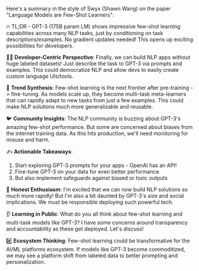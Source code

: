 Here's a summary in the style of Swyx (Shawn Wang) on the paper "Language Models are Few-Shot Learners":

🔥 TL;DR - GPT-3 (175B param LM) shows impressive few-shot learning capabilities across many NLP tasks, just by conditioning on task descriptions/examples. No gradient updates needed! This opens up exciting possibilities for developers.

👷‍♂️ **Developer-Centric Perspective**:
Finally, we can build NLP apps without huge labeled datasets! Just describe the task to GPT-3 via prompts and examples. This could democratize NLP and allow devs to easily create custom language UIs/tools.

🤖 **Trend Synthesis**: 
Few-shot learning is the next frontier after pre-training -> fine-tuning. As models scale up, they become multi-task meta-learners that can rapidly adapt to new tasks from just a few examples. This could make NLP solutions much more generalizable and reusable.

🐦 **Community Insights**:
The NLP community is buzzing about GPT-3's amazing few-shot performance. But some are concerned about biases from the internet training data. As this hits production, we'll need monitoring for misuse and harm.

✍️ **Actionable Takeaways**:
1) Start exploring GPT-3 prompts for your apps - OpenAI has an API!
2) Fine-tune GPT-3 on your data for even better performance 
3) But also implement safeguards against biased or toxic outputs

🤩 **Honest Enthusiasm**:
I'm excited that we can now build NLP solutions so much more rapidly! But I'm also a bit daunted by GPT-3's size and social implications. We must be responsible deploying such powerful tech.

👂 **Learning in Public**:
What do you all think about few-shot learning and multi-task models like GPT-3? I have some concerns around transparency and accountability as these get deployed. Let's discuss!

#️⃣ **Ecosystem Thinking**:
Few-shot learning could be transformative for the AI/ML platforms ecosystem. If models like GPT-3 become commoditized, we may see a platform shift from labeled data to better prompting and personalization.